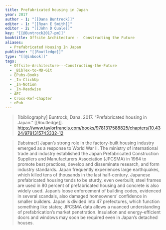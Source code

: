 ```yaml
---
title: Prefabricated housing in Japan
year: 2017
author - 1: "[[Dana Buntrock]]"
editor - 1: "[[Ryan E Smith]]"
editor - 2: "[[John D Quale]]"
key: "[[@Buntrock2017-pm]]"
booktitle: Offsite Architecture -  Constructing the Future
aliases:
  - Prefabricated Housing In Japan
publisher: "[[Routledge]]"
type: "[[@inbook]]"
tags:
  - Offsite-Architecture---Constructing-the-Future
  - _BibTex-to-MD-Git
  - EPubs-Books
  - _In-ClickUp
  - _In-Notion
  - _In-Readwise
  - AEC
  - Cross-Ref-Chapter
  - ePub
---
```


> [!bibliography]
> Buntrock, Dana. 2017. “Prefabricated housing in Japan.” [[Routledge]]. https://www.taylorfrancis.com/books/9781317588825/chapters/10.4324/9781315743332-12

> [!abstract]
> Japan’s strong role in the factory-built housing industry emerged as a response to World War II. The ministry of international trade and industry established the Japan Prefabricated Construction Suppliers and Manufacturers Association (JPCSMA) in 1964 to promote best practices, develop and disseminate research, and form industry standards. Japan frequently experiences large earthquakes, which killed tens of thousands in the last half-century. Japanese prefabricated housing tends to be sturdy, even overbuilt; steel frames are used in 80 percent of prefabricated housing and concrete is also widely used. Japan’s loose enforcement of building codes, evidenced in several scandals, also damaged homeowners’ confidence in smaller builders. Japan is divided into 47 prefectures, which function something like states; JPCSMA data allows a nuanced understanding of prefabrication’s market penetration. Insulation and energy-efficient doors and windows may soon be required even in Japan’s detached houses.